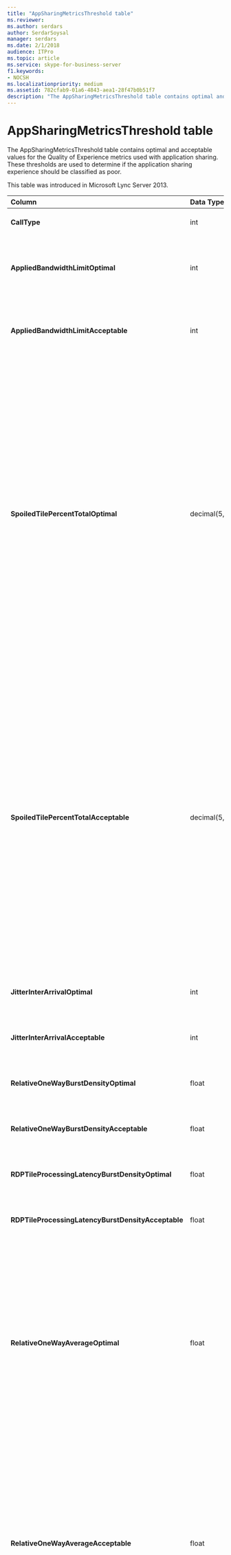```yaml
---
title: "AppSharingMetricsThreshold table"
ms.reviewer: 
ms.author: serdars
author: SerdarSoysal
manager: serdars
ms.date: 2/1/2018
audience: ITPro
ms.topic: article
ms.service: skype-for-business-server
f1.keywords:
- NOCSH
ms.localizationpriority: medium
ms.assetid: 782cfab9-01a6-4843-aea1-28f47b0b51f7
description: "The AppSharingMetricsThreshold table contains optimal and acceptable values for the Quality of Experience metrics used with application sharing. These thresholds are used to determine if the application sharing experience should be classified as poor."
---
```


# AppSharingMetricsThreshold table
 
The AppSharingMetricsThreshold table contains optimal and acceptable values for the Quality of Experience metrics used with application sharing. These thresholds are used to determine if the application sharing experience should be classified as poor.
  
This table was introduced in Microsoft Lync Server 2013.
  
|**Column**|**Data Type**|**Key/Index**|**Details**|
|:-----|:-----|:-----|:-----|
|**CallType** <br/> |int  <br/> |Primary  <br/> |Type of call that was placed.  <br/> |
|**AppliedBandwidthLimitOptimal** <br/> |int  <br/> ||Optimal bandwidth limitation for application sharing. The default value is 1000000.  <br/> |
|**AppliedBandwidthLimitAcceptable** <br/> |int  <br/> ||Acceptable bandwidth limitation for application sharing. The default value is 500000.  <br/> |
|**SpoiledTilePercentTotalOptimal** <br/> |decimal(5,2)  <br/> ||Optimal percentage rate for "spoiled" tiles for classifying an Application Sharing quality. This value is the percentage of the content from the sharer that didn't reach the viewer. Content might be discarded (or spoiled) when the sharer discards tiles from the graphics source or the ASMCU tiles discards tiles from Sharer respectively. The default value is 11 percent.  <br/> |
|**SpoiledTilePercentTotalAcceptable** <br/> |decimal(5,2)  <br/> ||Acceptable percentage rate for "spoiled" tiles for classifying an Application Sharing quality. This value is the percentage of the content from the sharer that didn't reach the viewer. Content might be discarded (or spoiled) when the sharer discards tiles from the graphics source or the ASMCU tiles discards tiles from Sharer respectively. The default value is 36 percent.  <br/> |
|**JitterInterArrivalOptimal** <br/> |int  <br/> ||This column isn't used in Microsoft Lync Server 2013.  <br/> |
|**JitterInterArrivalAcceptable** <br/> |int  <br/> ||This column isn't used in Microsoft Lync Server 2013.  <br/> |
|**RelativeOneWayBurstDensityOptimal** <br/> |float  <br/> ||This column isn't used in Microsoft Lync Server 2013.  <br/> |
|**RelativeOneWayBurstDensityAcceptable** <br/> |float  <br/> ||This column isn't used in Microsoft Lync Server 2013.  <br/> |
|**RDPTileProcessingLatencyBurstDensityOptimal** <br/> |float  <br/> ||This column isn't used in Microsoft Lync Server 2013.  <br/> |
|**RDPTileProcessingLatencyBurstDensityAcceptable** <br/> |float  <br/> ||This column isn't used in Microsoft Lync Server 2013.  <br/> |
|**RelativeOneWayAverageOptimal** <br/> |float  <br/> ||Optimal value for the relative one-way delay between the two media endpoints involved in the application sharing. This is a single-hop latency measure. The default value is 1.0 seconds.  <br/> The column was introduced in Microsoft Lync Server 2013.  <br/> |
|**RelativeOneWayAverageAcceptable** <br/> |float  <br/> ||Optimal value for the relative one-way delay between the two media endpoints involved in the application sharing. This is a single-hop latency measure. The default value is 1.75 seconds.  <br/> The column was introduced in Microsoft Lync Server 2013.  <br/> |
|**RDPTileProcessingLatencyAverageOptimal** <br/> |float  <br/> ||Optimal value of the average RDP tile processing latency in the AS Conferencing Server over the duration of the viewing session. Latency is the time difference between when the Start Frame is encoded on the server (sharer or MCU depending on the scenario) and the same Start Frame is decoded on the viewer.  <br/> A high average reflects a longer delay in the viewing experience. An overloaded conferencing server might experience higher average delays. The default value is 200ms.  <br/> The column was introduced in Microsoft Lync Server 2013.  <br/> |
|**RDPTileProcessingLatencyAverageAcceptable** <br/> |float  <br/> ||Acceptable value of the average RDP tile processing latency in the AS Conferencing Server over the duration of the viewing session. Latency is the time difference between when the Start Frame is encoded on the server (sharer or MCU depending on the scenario) and the same Start Frame is decoded on the viewer.  <br/> A high average reflects a longer delay in the viewing experience. An overloaded conferencing server might experience higher average delays. The default value is 200ms.  <br/> The column was introduced in Microsoft Lync Server 2013.  <br/> |
   


